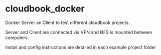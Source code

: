 # cloudbook_docker
Docker Server an Client to test different cloudbook projects.

Server and Client are connected via VPN and NFS is mounted between computers.

Install and config instructions are detailed in each example project folder
